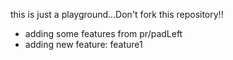 this is just a playground...Don't fork this repository!!

- adding some features from pr/padLeft
- adding new feature: feature1
